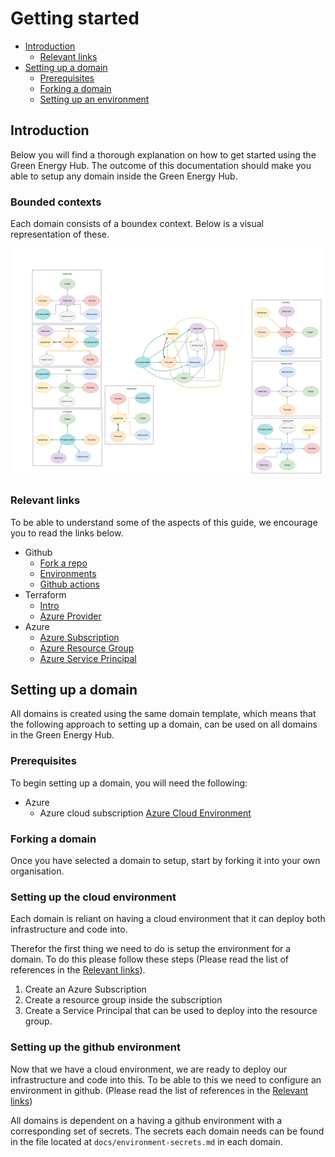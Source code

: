 # Getting started

- [Introduction](#introduction)
    - [Relevant links](#relevant-links)
- [Setting up a domain](#setting-up-a-domain)
    - [Prerequisites](#prerequisites)
    - [Forking a domain](#forking-a-domain)
    - [Setting up an environment](#setting-up-an-environment)

## Introduction

Below you will find a thorough explanation on how to get started using the Green Energy Hub.
The outcome of this documentation should make you able to setup any domain inside the Green Energy Hub.

### Bounded contexts

Each domain consists of a boundex context. Below is a visual representation of these.

![bounded contexts](../images/bounded-contexts.png)

### Relevant links

To be able to understand some of the aspects of this guide, we encourage you to read the links below.

- Github
    - [Fork a repo](https://docs.github.com/en/github/getting-started-with-github/fork-a-repo)
    - [Environments](https://docs.github.com/en/actions/reference/environments)
    - [Github actions](https://github.com/features/actions)
- Terraform
    - [Intro](https://www.terraform.io/intro/index.html)
    - [Azure Provider](https://registry.terraform.io/providers/hashicorp/azurerm/latest/docs)
- Azure
    - [Azure Subscription](https://azure.microsoft.com/en-gb/free/)
    - [Azure Resource Group](https://docs.microsoft.com/en-us/azure/azure-resource-manager/management/manage-resource-groups-portal)
    - [Azure Service Principal](https://docs.microsoft.com/en-us/azure/active-directory/develop/app-objects-and-service-principals)

## Setting up a domain

All domains is created using the same domain template, which means that the following approach to setting up a domain, can be used on all domains in the Green Energy Hub.

### Prerequisites

To begin setting up a domain, you will need the following:

- Azure
    - Azure cloud subscription [Azure Cloud Environment](https://azure.microsoft.com/en-gb/free/)

### Forking a domain

Once you have selected a domain to setup, start by forking it into your own organisation.

### Setting up the cloud environment

Each domain is reliant on having a cloud environment that it can deploy both infrastructure and code into.

Therefor the first thing we need to do is setup the environment for a domain.
To do this please follow these steps (Please read the list of references in the [Relevant links](#relevant-links)).

1. Create an Azure Subscription
2. Create a resource group inside the subscription
3. Create a Service Principal that can be used to deploy into the resource group.

### Setting up the github environment

Now that we have a cloud environment, we are ready to deploy our infrastructure and code into this.
To be able to this we need to configure an environment in github. (Please read the list of references in the [Relevant links](#relevant-links))

All domains is dependent on a having a github environment with a corresponding set of secrets.
The secrets each domain needs can be found in the file located at `docs/environment-secrets.md` in each domain.